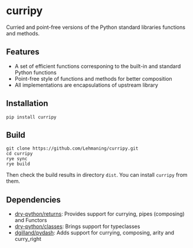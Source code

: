 # curripy

Curried and point-free versions of the Python standard libraries functions and methods.

## Features

* A set of efficient functions corresponing to the built-in and standard Python functions
* Point-free style of functions and methods for better composition
* All implementations are encapsulations of upstream library

## Installation

```shell
pip install curripy
```

## Build

```shell
git clone https://github.com/Lehmaning/curripy.git
cd curripy
rye sync
rye build
```

Then check the build results in directory ```dist```. You can install ```curripy``` from them.

## Dependencies

* [dry-python/returns](https://github.com/dry-python/returns): Provides support for currying, pipes (composing) and Functors
* [dry-python/classes](https://github.com/dry-python/classes): Brings support for typeclasses
* [dgilland/pydash](https://github.com/dgilland/pydash): Adds support for currying, composing, arity and curry_right
